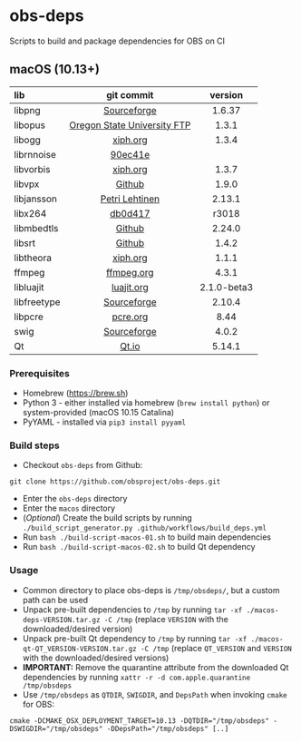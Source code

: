 # obs-deps

Scripts to build and package dependencies for OBS on CI

## macOS (10.13+)

| lib | git commit | version |
| :--- | :---: | :---: |
|libpng|[Sourceforge](https://downloads.sourceforge.net/project/libpng/libpng16/1.6.37/libpng-1.6.37.tar.xz)|1.6.37|
|libopus|[Oregon State University FTP](https://ftp.osuosl.org/pub/xiph/releases/opus/opus-1.3.1.tar.gz)|1.3.1|
|libogg|[xiph.org](https://downloads.xiph.org/releases/ogg/libogg-1.3.4.tar.gz)|1.3.4|
|librnnoise|[90ec41e](https://github.com/xiph/rnnoise/commit/90ec41ef659fd82cfec2103e9bb7fc235e9ea66c)||
|libvorbis|[xiph.org](https://downloads.xiph.org/releases/vorbis/libvorbis-1.3.7.tar.xz)|1.3.7|
|libvpx|[Github](https://github.com/webmproject/libvpx/archive/v1.9.0.tar.gz)|1.9.0|
|libjansson|[Petri Lehtinen](https://digip.org/jansson/releases/jansson-2.13.1.tar.gz)|2.13.1|
|libx264|[db0d417](https://github.com/mirror/x264/commit/db0d417728460c647ed4a847222a535b00d3dbcb)|r3018|
|libmbedtls|[Github](https://github.com/ARMmbed/mbedtls/archive/mbedtls-2.24.0.tar.gz)|2.24.0|
|libsrt|[Github](https://github.com/Haivision/srt/archive/v1.4.2.tar.gz)|1.4.2|
|libtheora|[xiph.org](https://downloads.xiph.org/releases/theora/libtheora-1.1.1.tar.bz2)|1.1.1|
|ffmpeg|[ffmpeg.org](https://ffmpeg.org/releases/ffmpeg-4.3.1.tar.xz)|4.3.1|
|libluajit|[luajit.org](https://luajit.org/download/LuaJIT-2.1.0-beta3.tar.gz)|2.1.0-beta3|
|libfreetype|[Sourceforge](https://downloads.sourceforge.net/project/freetype/freetype2/2.10.4/freetype-2.10.4.tar.xz)|2.10.4|
|libpcre|[pcre.org](https://ftp.pcre.org/pub/pcre/pcre-8.44.tar.bz2)|8.44|
|swig|[Sourceforge](https://downloads.sourceforge.net/project/swig/swig/swig-4.0.2/swig-4.0.2.tar.gz)|4.0.2|
|Qt|[Qt.io](https://download.qt.io/official_releases/qt/5.14/5.14.1/single/qt-everywhere-src-5.14.1.tar.xz)|5.14.1|

### Prerequisites

* Homebrew (https://brew.sh)
* Python 3 - either installed via homebrew (`brew install python`) or system-provided (macOS 10.15 Catalina)
* PyYAML - installed via `pip3 install pyyaml`

### Build steps

* Checkout `obs-deps` from Github:

```
git clone https://github.com/obsproject/obs-deps.git
```

* Enter the `obs-deps` directory
* Enter the `macos` directory
* (*Optional*) Create the build scripts by running `./build_script_generator.py .github/workflows/build_deps.yml`
* Run `bash ./build-script-macos-01.sh` to build main dependencies
* Run `bash ./build-script-macos-02.sh` to build Qt dependency

### Usage

* Common directory to place obs-deps is `/tmp/obsdeps/`, but a custom path can be used
* Unpack pre-built dependencies to `/tmp` by running `tar -xf ./macos-deps-VERSION.tar.gz -C /tmp` (replace `VERSION` with the downloaded/desired version)
* Unpack pre-built Qt dependency to `/tmp` by running `tar -xf ./macos-qt-QT_VERSION-VERSION.tar.gz -C /tmp` (replace `QT_VERSION` and `VERSION` with the downloaded/desired versions)
* **IMPORTANT:** Remove the quarantine attribute from the downloaded Qt dependencies by running `xattr -r -d com.apple.quarantine /tmp/obsdeps`
* Use `/tmp/obsdeps` as `QTDIR`, `SWIGDIR`, and `DepsPath` when invoking `cmake` for OBS:

```
cmake -DCMAKE_OSX_DEPLOYMENT_TARGET=10.13 -DQTDIR="/tmp/obsdeps" -DSWIGDIR="/tmp/obsdeps" -DDepsPath="/tmp/obsdeps" [..]
```
